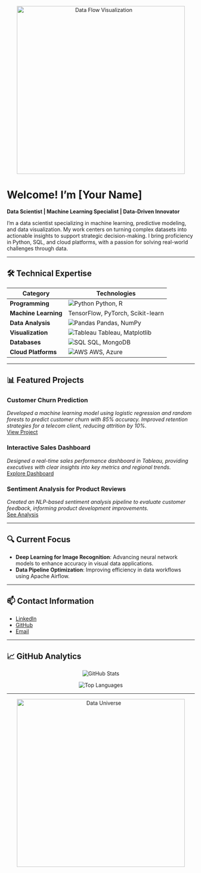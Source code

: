 <p align="center">
  <img src="https://media.giphy.com/media/l0Iyl55kTeh71nGW4/giphy.gif" alt="Data Flow Visualization" width="450"/>
</p>

# Welcome! I’m [Your Name]

**Data Scientist | Machine Learning Specialist | Data-Driven Innovator**

I’m a data scientist specializing in machine learning, predictive modeling, and data visualization. My work centers on turning complex datasets into actionable insights to support strategic decision-making. I bring proficiency in Python, SQL, and cloud platforms, with a passion for solving real-world challenges through data.

---

## 🛠️ Technical Expertise

| **Category**          | **Technologies**                                                                      |
|-----------------------|---------------------------------------------------------------------------------------|
| **Programming**       | ![Python](https://img.icons8.com/color/48/000000/python.png) Python, R               |
| **Machine Learning**  | TensorFlow, PyTorch, Scikit-learn                                                     |
| **Data Analysis**     | ![Pandas](https://img.icons8.com/color/48/000000/pandas.png) Pandas, NumPy           |
| **Visualization**     | ![Tableau](https://img.icons8.com/color/48/000000/tableau-software.png) Tableau, Matplotlib |
| **Databases**         | ![SQL](https://img.icons8.com/color/48/000000/sql.png) SQL, MongoDB                  |
| **Cloud Platforms**   | ![AWS](https://img.icons8.com/color/48/000000/amazon-web-services.png) AWS, Azure    |

---

## 📊 Featured Projects

### **Customer Churn Prediction**  
*Developed a machine learning model using logistic regression and random forests to predict customer churn with 85% accuracy. Improved retention strategies for a telecom client, reducing attrition by 10%.*  
[View Project](https://github.com/[yourusername]/churn-prediction)

### **Interactive Sales Dashboard**  
*Designed a real-time sales performance dashboard in Tableau, providing executives with clear insights into key metrics and regional trends.*  
[Explore Dashboard](https://github.com/[yourusername]/sales-dashboard)

### **Sentiment Analysis for Product Reviews**  
*Created an NLP-based sentiment analysis pipeline to evaluate customer feedback, informing product development improvements.*  
[See Analysis](https://github.com/[yourusername]/sentiment-analysis)

---

## 🔍 Current Focus

- **Deep Learning for Image Recognition**: Advancing neural network models to enhance accuracy in visual data applications.  
- **Data Pipeline Optimization**: Improving efficiency in data workflows using Apache Airflow.  

---

## 📫 Contact Information

- [LinkedIn](https://linkedin.com/in/[yourlinkedin])  
- [GitHub](https://github.com/[yourusername])  
- [Email](mailto:[your.email@example.com])  

---

## 📈 GitHub Analytics

<p align="center">
  <img src="https://github-readme-stats.vercel.app/api?username=[yourusername]&show_icons=true&theme=radical" alt="GitHub Stats" />
</p>

<p align="center">
  <img src="https://github-readme-stats.vercel.app/api/top-langs/?username=[yourusername]&layout=compact&theme=radical" alt="Top Languages" />
</p>

---

<p align="center">
  <img src="https://media.giphy.com/media/26ufnFJf7wsUgxJ7W/giphy.gif" alt="Data Universe" width="450"/>
</p>
